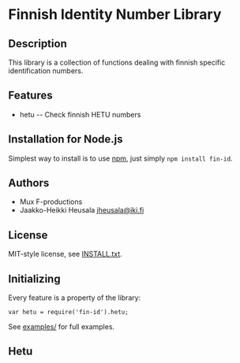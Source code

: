 Finnish Identity Number Library
===============================

Description
-----------

This library is a collection of functions dealing with finnish specific 
identification numbers.

Features
--------

* hetu -- Check finnish HETU numbers

Installation for Node.js
------------------------

Simplest way to install is to use [npm](http://npmjs.org/), just simply `npm install fin-id`.

Authors
-------

* Mux F-productions
* Jaakko-Heikki Heusala <jheusala@iki.fi>

License
-------

MIT-style license, see [INSTALL.txt](http://github.com/jheusala/node-fin-id/blob/master/LICENSE.txt).

Initializing
------------

Every feature is a property of the library:

    var hetu = require('fin-id').hetu;

See [examples/](http://github.com/jheusala/js-snippets/tree/master/examples) for full examples.

Hetu
----

